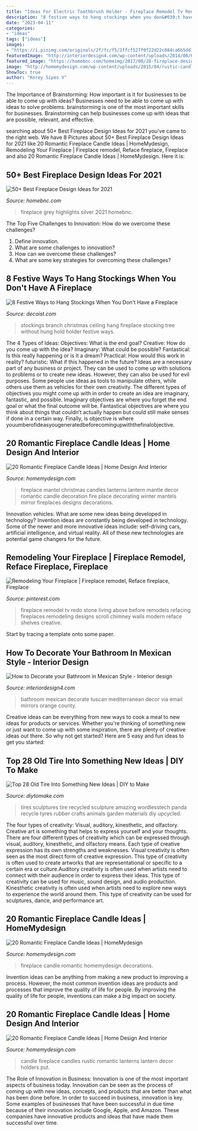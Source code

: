 ```yaml
---
title: "Ideas For Electric Toothbrush Holder - Fireplace Remodel Tv Redo Stone Living Above Before Remodels Refacing Fireplaces Remodeling Designs Scroll Chimney Walls Modern Reface Shelves Creative"
description: "8 festive ways to hang stockings when you don&#039;t have a fireplace"
date: "2023-04-11"
categories:
- "ideas"
tags: ["ideas"]
images:
- "https://i.pinimg.com/originals/2f/fc/f5/2ffcf527f0f22d22c084ca6b5dd129f2.jpg"
featuredImage: "http://interiordesign4.com/wp-content/uploads/2014/08/How-to-Decorate-your-Bathroom-in-Mexican-Style-21.jpg"
featured_image: "https://homebnc.com/homeimg/2017/08/28-fireplace-design-ideas-homebnc.jpg"
image: "http://homemydesign.com/wp-content/uploads/2015/04/rustic-candle-fireplaces.jpg"
ShowToc: true
author: "Korey Sipes V"
---
```



The Importance of Brainstorming: How important is it for businesses to be able to come up with ideas?
Businesses need to be able to come up with ideas to solve problems. brainstorming is one of the most important skills for businesses. Brainstorming can help businesses come up with ideas that are possible, relevant, and effective.

	

		
searching about 50+ Best Fireplace Design Ideas for 2021 you've came to the right web. We have 8 Pictures about 50+ Best Fireplace Design Ideas for 2021 like 20 Romantic Fireplace Candle Ideas | HomeMydesign, Remodeling Your Fireplace | Fireplace remodel, Reface fireplace, Fireplace and also 20 Romantic Fireplace Candle Ideas | HomeMydesign. Here it is:
		
    
## 50+ Best Fireplace Design Ideas For 2021

<img loading=lazy src="https://homebnc.com/homeimg/2017/08/28-fireplace-design-ideas-homebnc.jpg" onerror="this.onerror=null;this.src='https://tse2.mm.bing.net/th?id=OIP.EP_bJ_d5dLxLnWcAhf6eDwHaLG&amp;pid=15.1';" alt="50+ Best Fireplace Design Ideas for 2021">

_Source: homebnc.com_

>fireplace grey highlights silver 2021 homebnc. 

	

The Top Five Challenges to Innovation: How do we overcome these challenges?
1. Define innovation.
2. What are some challenges to innovation? 
3. How can we overcome these challenges? 
4. What are some key strategies for overcoming these challenges?

    
## 8 Festive Ways To Hang Stockings When You Don&#039;t Have A Fireplace

<img loading=lazy src="http://cdn.decoist.com/wp-content/uploads/2015/12/Branch-hung-from-the-ceiling-to-hold-stockings.png" onerror="this.onerror=null;this.src='https://tse3.mm.bing.net/th?id=OIP.V5nPi038C5VA_EdKEVNMgAHaKR&amp;pid=15.1';" alt="8 Festive Ways to Hang Stockings When You Don&#039;t Have a Fireplace">

_Source: decoist.com_

>stockings branch christmas ceiling hang fireplace stocking tree without hung hold holder festive ways. 

	

The 4 Types of Ideas: Objectives: What is the end goal? Creative: How do you come up with the idea? Imaginary: What could be possible? Fantastical: Is this really happening or is it a dream? Practical: How would this work in reality? futuristic: What if this happened in the future?
Ideas are a necessary part of any business or project. They can be used to come up with solutions to problems or to create new ideas. However, they can also be used for evil purposes. Some people use ideas as tools to manipulate others, while others use them as vehicles for their own creativity. 
The different types of objectives you might come up with in order to create an idea are imaginary, fantastic, and possible. Imaginary objectives are where you forget the end goal or what the final outcome will be. Fantastical objectives are where you think about things that couldn’t actually happen but could still make senses if done in a certain way. Finally, is objective is where youumberofideasyougeneratedbeforecomingupwiththefinalobjective.

    
## 20 Romantic Fireplace Candle Ideas | Home Design And Interior

<img loading=lazy src="http://homemydesign.com/wp-content/uploads/2015/04/romantic-candle-fireplace-ideas.jpg" onerror="this.onerror=null;this.src='https://tse2.mm.bing.net/th?id=OIP.Ff17hXoVS4JxAARDpZ9JKgHaLH&amp;pid=15.1';" alt="20 Romantic Fireplace Candle Ideas | Home Design And Interior">

_Source: homemydesign.com_

>fireplace mantel christmas candles lanterns lantern mantle decor romantic candle decoration fire place decorating winter mantels mirror fireplaces designs decorations. 

	

Innovation vehicles: What are some new ideas being developed in technology?
Invention ideas are constantly being developed in technology. Some of the newer and more innovative ideas include: self-driving cars, artificial intelligence, and virtual reality. All of these new technologies are potential game changers for the future.

    
## Remodeling Your Fireplace | Fireplace Remodel, Reface Fireplace, Fireplace

<img loading=lazy src="https://i.pinimg.com/originals/2f/fc/f5/2ffcf527f0f22d22c084ca6b5dd129f2.jpg" onerror="this.onerror=null;this.src='https://tse3.mm.bing.net/th?id=OIP.bMUaWRhUbKByFuAmsO5rzQHaJ4&amp;pid=15.1';" alt="Remodeling Your Fireplace | Fireplace remodel, Reface fireplace, Fireplace">

_Source: pinterest.com_

>fireplace remodel tv redo stone living above before remodels refacing fireplaces remodeling designs scroll chimney walls modern reface shelves creative. 

	

Start by tracing a template onto some paper.

    
## How To Decorate Your Bathroom In Mexican Style - Interior Design

<img loading=lazy src="http://interiordesign4.com/wp-content/uploads/2014/08/How-to-Decorate-your-Bathroom-in-Mexican-Style-21.jpg" onerror="this.onerror=null;this.src='https://tse3.mm.bing.net/th?id=OIP.ESptWPN9q5lgMtVgwsA-FAHaJ4&amp;pid=15.1';" alt="How to Decorate your Bathroom in Mexican Style - Interior design">

_Source: interiordesign4.com_

>bathroom mexican decorate tuscan mediterranean decor via email mirrors orange county. 

	

Creative ideas can be everything from new ways to cook a meal to new ideas for products or services. Whether you're thinking of something new or just want to come up with some inspiration, there are plenty of creative ideas out there. So why not get started? Here are 5 easy and fun ideas to get you started: 

    
## Top 28 Old Tire Into Something New Ideas | DIY To Make

<img loading=lazy src="http://www.diytomake.com/wp-content/uploads/2016/12/Panda-From-Tires.jpg" onerror="this.onerror=null;this.src='https://tse2.mm.bing.net/th?id=OIP.ooBs9AZMh4myV8EkYcyK4wHaNX&amp;pid=15.1';" alt="Top 28 Old Tire Into Something New Ideas | DIY to Make">

_Source: diytomake.com_

>tires sculptures tire recycled sculpture amazing wordlesstech panda recycle tyres rubber crafts animals garden materials diy upcycled. 

	

The four types of creativity: Visual, auditory, kinesthetic, and olfactory.
Creative art is something that helps to express yourself and your thoughts. There are four different types of creativity which can be expressed through visual, auditory, kinesthetic, and olfactory means. Each type of creative expression has its own strengths and weaknesses. Visual creativity is often seen as the most direct form of creative expression. This type of creativity is often used to create artworks that are representational or specific to a certain era or culture.Auditory creativity is often used when artists need to connect with their audience in order to express their ideas. This type of creativity can be used for music, sound design, and audio production. Kinesthetic creativity is often used when artists need to explore new ways to experience the world around them. This type of creativity can be used for sculptures, dance, and performance art.

    
## 20 Romantic Fireplace Candle Ideas | HomeMydesign

<img loading=lazy src="http://homemydesign.com/wp-content/uploads/2015/04/vintage-fireplace-candle-decorations.jpg" onerror="this.onerror=null;this.src='https://tse2.mm.bing.net/th?id=OIP.1zxdvPqotDS13RHAikCoiwHaKh&amp;pid=15.1';" alt="20 Romantic Fireplace Candle Ideas | HomeMydesign">

_Source: homemydesign.com_

>fireplace candle romantic homemydesign decorations. 

	

Invention ideas can be anything from making a new product to improving a process. However, the most common invention ideas are products and processes that improve the quality of life for people. By improving the quality of life for people, inventions can make a big impact on society.

    
## 20 Romantic Fireplace Candle Ideas | Home Design And Interior

<img loading=lazy src="http://homemydesign.com/wp-content/uploads/2015/04/rustic-candle-fireplaces.jpg" onerror="this.onerror=null;this.src='https://tse3.mm.bing.net/th?id=OIP.IWRosk44EEujTIEUCPGkNQHaKd&amp;pid=15.1';" alt="20 Romantic Fireplace Candle Ideas | Home Design And Interior">

_Source: homemydesign.com_

>candle fireplace candles rustic romantic lanterns lantern decor holders put. 

	

The Role of Innovation in Business:
Innovation is one of the most important aspects of business today. Innovation can be seen as the process of coming up with new ideas, concepts, and products that are better than what has been done before. In order to succeed in business, innovation is key. Some examples of businesses that have been successful in due time because of their innovation include Google, Apple, and Amazon. These companies have innovative products and ideas that have made them successful over time.

